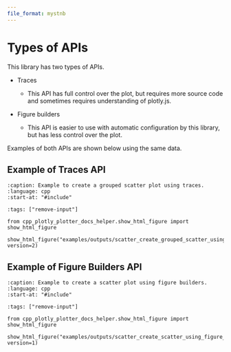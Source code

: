 ```yaml
---
file_format: mystnb
---
```


# Types of APIs

This library has two types of APIs.

- Traces

  - This API has full control over the plot,
    but requires more source code and sometimes requires understanding of plotly.js.

- Figure builders

  - This API is easier to use with automatic configuration by this library,
    but has less control over the plot.

Examples of both APIs are shown below using the same data.

## Example of Traces API

```{literalinclude} /../../../examples/scatters/create_grouped_scatter_using_traces.cpp
:caption: Example to create a grouped scatter plot using traces.
:language: cpp
:start-at: "#include"
```

```{code-cell}
:tags: ["remove-input"]

from cpp_plotly_plotter_docs_helper.show_html_figure import show_html_figure

show_html_figure("examples/outputs/scatter_create_grouped_scatter_using_traces.html", version=2)
```

## Example of Figure Builders API

```{literalinclude} /../../../examples/scatters/create_scatter_using_figure_builder.cpp
:caption: Example to create a scatter plot using figure builders.
:language: cpp
:start-at: "#include"
```

```{code-cell}
:tags: ["remove-input"]

from cpp_plotly_plotter_docs_helper.show_html_figure import show_html_figure

show_html_figure("examples/outputs/scatter_create_scatter_using_figure_builder.html", version=1)
```
